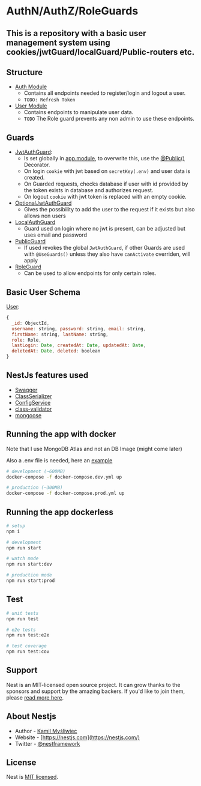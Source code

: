 # AuthN/AuthZ/RoleGuards

This is a repository with a basic user management system using cookies/jwtGuard/localGuard/Public-routers etc.
---

## Structure

- [Auth Module](src/auth/)
  - Contains all endpoints needed to register/login and logout a user.
  - `TODO: Refresh Token`
- [User Module](src/users/)
  - Contains endpoints to manipulate user data.
  - `TODO` The Role guard prevents any non admin to use these endpoints.
## Guards

- [JwtAuthGuard](src/auth/strategies/jwt.strategy.js): 
  - Is set globally in [app.module](src/app.module.ts), to overwrite this, use the [@Public()](src/auth/guards/public.guard.ts) Decorator.
  - On login `cookie` with jwt based on `secretKey(.env)` and user data is created.
  - On Guarded requests, checks database if user with id provided by the token exists in database and authorizes request.
  - On logout `cookie` with jwt token is replaced with an empty cookie.
- [OptionalJwtAuthGuard](src/auth/guards/optionalJwtAuth.guard.ts)
  - Gives the possibility to add the user to the request if it exists but also allows non users
- [LocalAuthGuard](src/auth/guards/localAuth.guard.ts)
  - Guard used on login where no jwt is present, can be adjusted but uses email and password 
- [PublicGuard](src/auth/guards/localAuth.guard.ts)
  - If used revokes the global `JwtAuthGuard`, if other Guards are used with `@UseGuards()` unless they also have `canActivate` overriden, will apply
- [RoleGuard](src/auth/guards/role.guard.ts)
  - Can be used to allow endpoints for only certain roles.

## Basic User Schema
[User](./src/users/entities/user.entity.ts):
```js
{
  _id: ObjectId,
  username: string, password: string, email: string,
  firstName: string, lastName: string,
  role: Role,
  lastLogin: Date, createdAt: Date, updatedAt: Date, 
  deletedAt: Date, deleted: boolean
}
```
## NestJs features used
- [Swagger](https://docs.nestjs.com/openapi/introduction)
- [ClassSerializer](https://docs.nestjs.com/techniques/serialization)
- [ConfigService](https://docs.nestjs.com/techniques/configuration)
- [class-validator](https://docs.nestjs.com/pipes#class-validator)
- [mongoose](https://docs.nestjs.com/recipes/mongodb#mongodb-mongoose)

## Running the app with docker

Note that I use MongoDB Atlas and not an DB Image (might come later)

Also a .env file is needed, here an [example](./.sample.env)

```bash
# development (~600MB)
docker-compose -f docker-compose.dev.yml up

# production (~300MB)
docker-compose -f docker-compose.prod.yml up
```
## Running the app dockerless

```bash
# setup
npm i

# development
npm run start

# watch mode
npm run start:dev

# production mode
npm run start:prod
```

## Test

```bash
# unit tests
npm run test

# e2e tests
npm run test:e2e

# test coverage
npm run test:cov
```

## Support

Nest is an MIT-licensed open source project. It can grow thanks to the sponsors and support by the amazing backers. If you'd like to join them, please [read more here](https://docs.nestjs.com/support).

## About Nestjs

- Author - [Kamil Myśliwiec](https://kamilmysliwiec.com)
- Website - [https://nestjs.com](https://nestjs.com/)
- Twitter - [@nestframework](https://twitter.com/nestframework)

## License

Nest is [MIT licensed](LICENSE).
